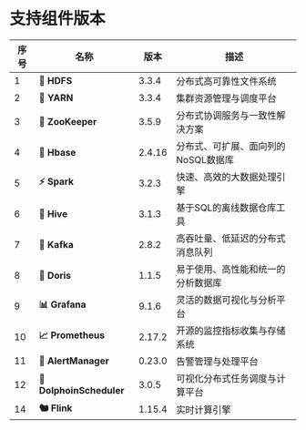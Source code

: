 # 支持组件版本

| 序号  | 名称                       | 版本     | 描述                   |
|-----|--------------------------|--------|----------------------|
| 1   | **📁 HDFS**              | 3.3.4  | 分布式高可靠性文件系统          |
| 2   | **🚀 YARN**              | 3.3.4  | 集群资源管理与调度平台          |
| 3   | **🦜 ZooKeeper**         | 3.5.9  | 分布式协调服务与一致性解决方案      |
| 4   | **🐘 Hbase**             | 2.4.16 | 分布式、可扩展、面向列的NoSQL数据库 |
| 5   | **⚡️ Spark**             | 3.2.3  | 快速、高效的大数据处理引擎        |
| 6   | **🐝 Hive**              | 3.1.3  | 基于SQL的离线数据仓库工具       |
| 7   | **🐧 Kafka**             | 2.8.2  | 高吞吐量、低延迟的分布式消息队列     |
| 8   | **🌊 Doris**             | 1.1.5  | 易于使用、高性能和统一的分析数据库    |
| 9   | **📊 Grafana**           | 9.1.6  | 灵活的数据可视化与分析平台        |
| 10  | **📈 Prometheus**        | 2.17.2 | 开源的监控指标收集与存储系统       |
| 11  | **🚨 AlertManager**      | 0.23.0 | 告警管理与处理平台            |
| 12  | **🐬 DolphoinScheduler** | 3.0.5  | 可视化分布式任务调度与计算平台      |
| 14  | **🐿️ Flink**             | 1.15.4 | 实时计算引擎               |

